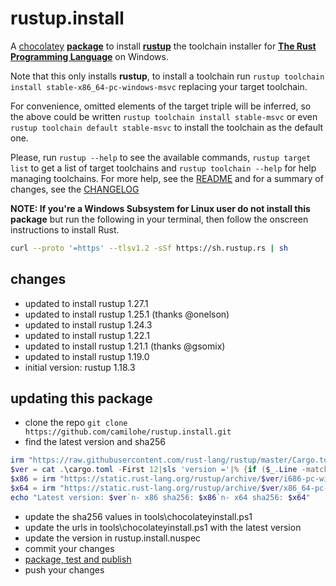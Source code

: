 # rustup.install
A [chocolatey](https://chocolatey.org/) [**package**](https://chocolatey.org/packages/rustup.install) to install [**rustup**](https://rustup.rs/) the toolchain installer for  [**The Rust Programming Language**](https://www.rust-lang.org/) on Windows.

Note that this only installs **rustup**, to install a toolchain run ```rustup toolchain install stable-x86_64-pc-windows-msvc``` replacing your target toolchain. 

For convenience, omitted elements of the target triple will be inferred, so the above could be written ```rustup toolchain install stable-msvc``` or even ```rustup toolchain default stable-msvc``` to install the toolchain as the default one.

Please, run ```rustup --help``` to see the available commands, ```rustup target list``` to get a list of target toolchains and ```rustup toolchain --help``` for help managing toolchains. For more help, see the [README](https://github.com/rust-lang/rustup/blob/master/README.md) and for a summary of changes, see the [CHANGELOG](https://github.com/rust-lang/rustup/blob/master/CHANGELOG.md)

**NOTE: If you're a Windows Subsystem for Linux user do not install this package** but run the following in your terminal, then follow the onscreen instructions to install Rust.
```sh
curl --proto '=https' --tlsv1.2 -sSf https://sh.rustup.rs | sh
```

## changes
- updated to install rustup 1.27.1
- updated to install rustup 1.25.1 (thanks @onelson)
- updated to install rustup 1.24.3
- updated to install rustup 1.22.1
- updated to install rustup 1.21.1 (thanks @gsomix)
- updated to install rustup 1.19.0
- initial version: rustup 1.18.3

## updating this package
- clone the repo `git clone https://github.com/camilohe/rustup.install.git`
- find the latest version and sha256 
```powershell
irm "https://raw.githubusercontent.com/rust-lang/rustup/master/Cargo.toml"|Out-file -Encoding utf8 cargo.toml
$ver = cat .\cargo.toml -First 12|sls 'version ='|% {if ($_.Line -match 'version = "(\S+)"') {$Matches[1]}}
$x86 = irm "https://static.rust-lang.org/rustup/archive/$ver/i686-pc-windows-msvc/rustup-init.exe.sha256"
$x64 = irm "https://static.rust-lang.org/rustup/archive/$ver/x86_64-pc-windows-msvc/rustup-init.exe.sha256"
echo "Latest version: $ver`n- x86 sha256: $x86`n- x64 sha256: $x64"
```
- update the sha256 values in tools\chocolateyinstall.ps1
- update the urls in tools\chocolateyinstall.ps1 with the latest version
- update the version in rustup.install.nuspec
- commit your changes
- [package, test and publish](https://docs.chocolatey.org/en-us/create/create-packages-quick-start/)
- push your changes

